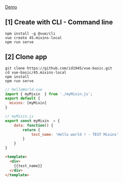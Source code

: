 [Demo](https://id1945.github.io/vue-basic/45.mixins-local/dist "Demo")

## [1] Create with CLI - Command line
```
npm install -g @vue/cli
vue create 45.mixins-local
npm run serve
```

## [2] Clone app
```
git clone https://github.com/id1945/vue-basic.git
cd vue-basic/45.mixins-local
npm install
npm run serve
```

````javascript
// HelloWorld.vue
import { myMixin  } from './myMixin.js';
export default {
  mixins: [myMixin]
}
````
````javascript
// myMixin.js
export const myMixin  = {
    data: function() {
        return {
            test_name: 'Hello world ! - TEST Mixins'
        }
    }
}
````
````html
<template>
  <div>
    {{test_name}}
  </div>
</template>
````